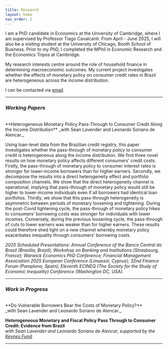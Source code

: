 ```yaml
---
title: Research
layout: home
nav_order: 1
---
```



I am a PhD candidate in Economics at the University of Cambridge, where I am supervised by Professor Tiago Cavalcanti. From April - June 2025, I will also be a visiting student at the University of Chicago, Booth School of Business. Prior to my PhD, I completed the MPhil in Economic Research and the Economics Tripos at Cambridge.  

My research interests centre around the role of household finance in determining macroeconomic outcomes. My current project investigates whether the effects of monetary policy on consumer credit rates in Brazil are heterogeneous across the income distribution. 

I can be contacted via [email]. 

----

### _Working Papers_ 
<br/>
**Heterogeneous Monetary Policy Pass-Through to Consumer Credit Along the Income Distribution** 
_with Sean Lavender and Leonardo Soriano de Alencar._

Using loan-level data from the Brazilian credit registry, this paper investigates whether the pass-through of monetary policy to consumer credit is heterogeneous along the income distribution. We find three novel results on how monetary policy affects different consumers' credit costs. Firstly, the pass-through of monetary policy to consumer interest rates is stronger for lower-income borrowers than for higher earners. Secondly, we decompose the results into a direct heterogeneity effect and portfolio composition channels. We show that the direct heterogeneity channel is operational, implying that pass-through of monetary policy would still be higher to lower-income individuals even if all borrowers had identical loan portfolios. Thirdly, we show that this pass-through heterogeneity is asymmetric between periods of monetary loosening and tightening. During the post-Covid tightening cycle, the pass-through of monetary policy hikes to consumers' borrowing costs was stronger for individuals with lower incomes. Conversely, during the previous loosening cycle, the pass-through of cuts to lower earners was weaker than for higher earners. These results could therefore shed light on a new channel whereby monetary policy exacerbates inequality through consumers' borrowing costs. 

_2025 Scheduled Presentations: Annual Conference of the Banco Central do Brasil (Brasilia, Brazil); Workshop on Banking and Institutions (Strasbourg, France); Warwick Economics PhD Conference; Financial Management Association 2025 European Conference (Limassol, Cyprus); 32nd Finance Forum (Pamplona, Spain);  Eleventh ECINEQ (The Society for the Study of Economic Inequality) Conference (Washington DC, USA)._

----

### _Work in Progress_ 
<br/>
**Do Vulnerable Borrowers Bear the Costs of Monetary Policy?**<br/>
_with Sean Lavender and Leonardo Soriano de Alencar._

**Heterogeneous Monetary and Fiscal Policy Pass Through to Consumer Credit: Evidence from Brazil** <br/>
_with Sean Lavender and Leonardo Soriano de Alencar, supported by the [Keynes Fund](https://www.keynesfund.econ.cam.ac.uk/projects/heterogeneous-monetary-and-fiscal-policy-pass-through-consumer-credit-evidence-brazil)._


----
[email]: mailto:antoniatsang@uchicago.edu 
[Just the Docs]: https://just-the-docs.github.io/just-the-docs/
[GitHub Pages]: https://docs.github.com/en/pages
[README]: https://github.com/just-the-docs/just-the-docs-template/blob/main/README.md
[Jekyll]: https://jekyllrb.com
[GitHub Pages / Actions workflow]: https://github.blog/changelog/2022-07-27-github-pages-custom-github-actions-workflows-beta/
[use this template]: https://github.com/just-the-docs/just-the-docs-template/generate

